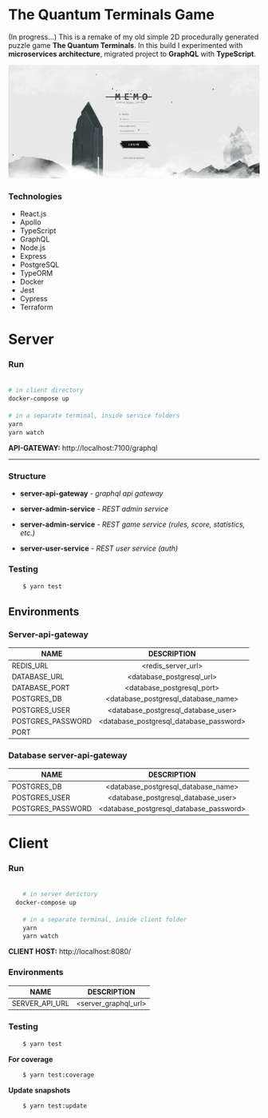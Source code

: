 # The Quantum Terminals Game

(In progress...) This is a remake of my old simple 2D procedurally generated puzzle game **The Quantum Terminals**. In this build I experimented with **microservices architecture**, migrated project to **GraphQL** with **TypeScript**.

![Alt text](readme/cover.jpg?raw=true "Cover")

### Technologies

- React.js
- Apollo
- TypeScript
- GraphQL
- Node.js
- Express
- PostgreSQL
- TypeORM
- Docker
- Jest
- Cypress
- Terraform

# Server

### Run

```sh

# in client directory
docker-compose up

# in a separate terminal, inside service folders
yarn
yarn watch

```

**API-GATEWAY:** http://localhost:7100/graphql

---

### Structure

- **server-api-gateway** - _graphql api gateway_

- **server-admin-service** - _REST admin service_

- **server-admin-service** - _REST game service (rules, score, statistics, etc.)_

- **server-user-service** - _REST user service (auth)_

### Testing

```sh
	$ yarn test

```

## Environments

### Server-api-gateway

| NAME              |               DESCRIPTION               |
| ----------------- | :-------------------------------------: |
| REDIS_URL         |           <redis_server_url>            |
| DATABASE_URL      |        <database_postgresql_url>        |
| DATABASE_PORT     |       <database_postgresql_port>        |
| POSTGRES_DB       |   <database_postgresql_database_name>   |
| POSTGRES_USER     |   <database_postgresql_database_user>   |
| POSTGRES_PASSWORD | <database_postgresql_database_password> |
| PORT              |        <server-api-gateway-port>        |

### Database server-api-gateway

| NAME              |               DESCRIPTION               |
| ----------------- | :-------------------------------------: |
| POSTGRES_DB       |   <database_postgresql_database_name>   |
| POSTGRES_USER     |   <database_postgresql_database_user>   |
| POSTGRES_PASSWORD | <database_postgresql_database_password> |

# Client

### Run

```sh

	# in server derictory
  docker-compose up

	# in a separate terminal, inside client folder
	yarn
	yarn watch

```

**CLIENT HOST:** http://localhost:8080/

### Environments

| NAME           |     DESCRIPTION      |
| -------------- | :------------------: |
| SERVER_API_URL | <server_graphql_url> |

### Testing

```sh
	$ yarn test

```

**For coverage**

```sh
	$ yarn test:coverage

```

**Update snapshots**

```sh
	$ yarn test:update
```
